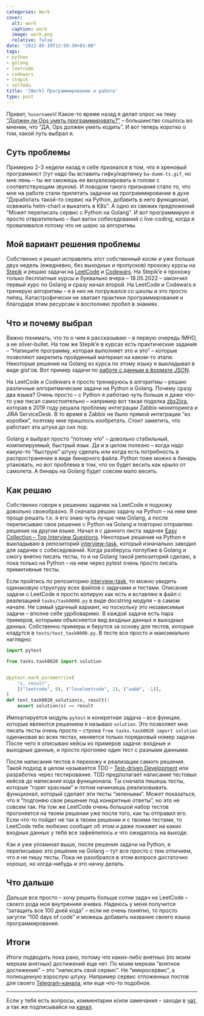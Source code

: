 ```yaml
---
categories: Work
cover:
  alt: work
  caption: work
  image: work.png
  relative: false
date: "2022-05-19T12:50:30+03:00"
tags:
- python
- golang
- leetcode
- codewars
- stepik
- selfedu
title: '[Work] Программирование и работа'
type: post
---
```


Привет, `%username%`! Какое-то время назад я делал опрос на тему [“Должен ли Ops уметь программировать?”](https://ttttt.me/jtprogru_channel/4005) – большинство сошлось во мнении, что “ДА, Ops должен уметь кодить”. И вот теперь коротко о том, какой путь выбрал я.

## Суть проблемы

Примерно 2-3 недели назад я себе признался в том, что я хреновый программист (тут надо бы вставить гифку/картинку `ba-dumm-ts.gif`, но мне лень – ты же сможешь ее визуализировать в голове с соответствующим звуком). И поводом такого признания стало то, что мне на работе стали прилетать задачки на программирование в духе “Доработать такой-то сервис на Python, добавить в него функционал, освежить helm-chart и выкатить в K8s”. А одно из свежих предложений “Может переписать сервис с Python на Golang”. И вот программирую я просто отвратительно – был вагон собеседований с live-coding, когда я проваливался потому что не шарю за алгоритмы.

## Мой вариант решения проблемы

Собственно я решил исправлять этот собственный косяк и уже больше двух недель (ежедневно, без выходных и пропусков) прохожу курсы на [Stepik](https://stepik.org/users/19437562) и решаю задачи на [LeetCode](https://leetcode.com/jtprogru/) и [Codewars](https://www.codewars.com/users/jtprogru). На Stepik’e я прохожу только бесплатные курсы и буквально вчера – 18.05.2022 – закончил первый курс по Golang и сразу начал второй. На LeetCode и Codewars я тренирую алгоритмы – я в них не погружался со школы и это просто пипец. Катастрофически не хватает практики программирования и благодаря этим ресурсам я восполняю пробел в знаниях.

## Что и почему выбрал

Важно понимать, что то о чем я рассказываю – в первую очередь IMHO, а не  silver-bullet. На том же Stepik’e в курсах есть практические задания – “Напишите программу, которая выполняет это и это” – которые позволяют закрепить пройденный материал на каком-то этапе. Некоторые решения на Golang из курса по этому языку я выкладывал в виде gist’ов. Вот пример задачи по [работе с данным в формате JSON](https://gist.github.com/jtprogru/adf67c1f552b6f0149a554555aeaaa8f).

На LeetCode и Codewars я просто тренируюсь в алгоритмы – решаю различные алгоритмические задачи на Python и Golang. Почему сразу два языка? Очень просто – с Python я работаю чуть больше и даже что-то уже писал самостоятельно – например вот такая поделка [zbx2jira](https://github.com/jtprogru/zbx2jira), которая в 2019 году решала проблему интеграции Zabbix-мониторинга и JIRA ServiceDesk. В то время в Zabbix не было прямой интеграции “из коробки”, поэтому мне пришлось изобретать. Стоит заметить, что работает эта штука до сих пор.

Golang я выбрал просто “потому что” – довольно стабильный, компилируемый, быстрый язык. Да и в целом полезно – когда надо какую-то “быструю” штуку сделать или когда есть потребность в распространении в виде бинарного файла. Python тоже можно в бинарь упаковать, но вот проблема в том, что он будет весить как крыло от самолета. А бинарь на Golang будет совсем мало весить.

## Как решаю

Собственно говоря к решению задачек на LeetCode я подхожу довольно своеобразно. Я сначала решаю задачу на Python – на нем мне проще решать т.к. я его знаю чуть лучше чем Golang, а после переписываю свое решение с Python на Golang и повторно отправляю решение на другом языке. Начал я с данного листа задачек [Easy Collection – Top Interview Questions](https://leetcode.com/explore/interview/card/top-interview-questions-easy/). Некоторые решения на Python я выкладываю в репозиторий [interview-task](https://github.com/jtprogru/interview-task), который изначально заводил для задачек с собеседований. Когда разберусь поглубже в Golang и смогу внятно писать тесты, то и на Golang такой репозиторий сделаю, а пока только на Python – на нем через pytest очень просто писать примитивные тесты.

Если пройтись по репозиторию [interview-task](https://github.com/jtprogru/interview-task), то можно увидеть одинаковую структуру всех файлов с задачами и тестами. Описание задачи с LeetCode я просто копирую как есть и вставляю в файл с реализацией `tasks/task0000.py` в виде docstring модуля – в самом начале. Не самый удачный вариант, но поскольку это независимые задачи – вполне себе удобоваримо. В каждой задаче есть пара примеров, которыми объясняется вид входных данных и выходных данных. Собственно примеры и берутся за основу для тестов, которые кладутся в `tests/test_task0000.py`. В тесте все просто и максимально наглядно:

```python
import pytest

from tasks.task0020 import solution


@pytest.mark.parametrize(
    "s, result",
    [("leetcode", 0), ("loveleetcode", 2), ("aabb", -1)],
)
def test_task0020_solution(s, result):
    assert solution(s) == result

```

Импортируется модуль `pytest` и конкретная задача – все функции, которые являются решением я называю `solution`. Это позволяет мне писать тесты очень просто – строка `from tasks.task0020 import solution`  одинаковая во всех тестах, меняется только порядковый номер задачи. После чего я описываю кейсы из примеров задачи: входные и выходные данные, и просто прогоняю один тест с разными данными.

После написания тестов я перехожу к реализации самого решения. Такой подход в целом называется TDD – [Test-driven Development](https://en.wikipedia.org/wiki/Test-driven_development) или разработка через тестирование. TDD предполагает написание тестовых кейсов до написания кода функционала. Ты сначала пишешь тесты, которые “горят красным” и потом начинаешь реализовывать функционал, который сделает эти тесты “зелеными”. Может показаться, что я “подгоняю свое решение под конкретные ответы”, но это не совсем так. На том же LeetCode очень большой набор тестов прогоняется на твоем решении уже после того, как ты отправил его. Если что-то пойдет не так в твоем решении и с твоими тестами, то LeetCode тебе любезно сообщит об этом и даже покажет на каких входных данных у тебя все зафейлилось и что ожидалось на выходе.

Как я уже упоминал выше, после решения задачи на Python, я переписываю это решение на Golang – тут все просто с тем отличием, что я не пишу тесты. Пока не разобрался в этом вопросе достаточно хорошо, но когда-нибудь и это начну делать.

## Что дальше

Дальше все просто – хочу решить больше сотни задач на LeetCode – своего рода моя внутренняя ачивка. Надеюсь у меня получится “затащить все 100 дней кода” – если не очень понятно, то просто загугли “100 days of code” и можешь добавить название своего языка программирования.

## Итоги

Итоги подводить пока рано, потому что каких-либо внятных (по моим меркам внятных) достижений еще нет. По моим меркам “внятное достижение” – это “написать свой сервис”. Не “микросервис”, а полноценную взрослую штуку. Например сервис отложенных постов для своего [Telegram-канала](https://ttttt.me/jtprogru_channel), или еще что-то подобное.

---
Если у тебя есть вопросы, комментарии и/или замечания – заходи в [чат](https://ttttt.me/jtprogru_chat), а так же подписывайся на [канал](https://ttttt.me/jtprogru_channel).
